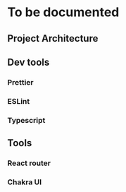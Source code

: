# To be documented 

## Project Architecture
## Dev tools
### Prettier

### ESLint

### Typescript

## Tools
### React router

### Chakra UI


